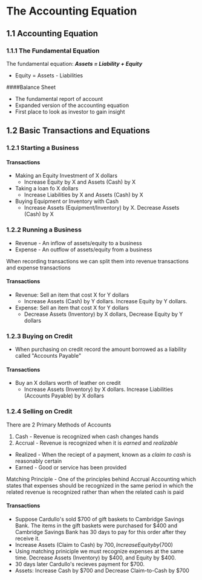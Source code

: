 # The Accounting Equation 

## 1.1 Accounting Equation 

### 1.1.1 The Fundamental Equation
The fundamental equation: **_Assets = Liability + Equity_** 

+ Equity = Assets - Liabilities


####Balance Sheet
+ The fundamental report of account
+ Expanded version of the accounting equation
+ First place to look as investor to gain insight

## 1.2 Basic Transactions and Equations

### 1.2.1 Starting a Business
#### Transactions
+ Making an Equity Investment of X dollars
    + Increase Equity by X and Assets (Cash) by X
+ Taking a loan fo X dollars
    + Increase Liabilities by X and Assets (Cash) by X
+ Buying Equipment or Inventory with Cash
    + Increase Assets (Equipment/Inventory) by X. Decrease Assets (Cash) by X
 
### 1.2.2 Running a Business
+ Revenue - An inflow of assets/equity to a business
+ Expense - An outflow of assets/equity from a business

When recording transactions we can split them into revenue transactions and expense transactions
#### Transactions
+ Revenue: Sell an item that cost X for Y dollars
    + Increase Assets (Cash) by Y dollars. Increase Equity by Y dollars.
+ Expense: Sell an item that cost X for Y dollars 
    + Decrease Assets (Inventory) by X dollars, Decrease Equity by Y dollars

### 1.2.3 Buying on Credit
+ When purchasing on credit record the amount borrowed as a liability called "Accounts Payable"

#### Transactions
+ Buy an X dollars worth of leather on credit
  + Increase Assets (Inventory) by X dollars. Increase Liabilities (Accounts Payable) by X dollars

### 1.2.4 Selling on Credit
There are 2 Primary Methods of Accounts

1. Cash - Revenue is recognized when cash changes hands
2. Accrual - Revenue is recognized when it is *earned* and *realizable*
 + Realized - When the reciept of a payment, known as a *claim to cash* is reasonably certain
 + Earned - Good or service has been provided

Matching Principle - One of the principles behind Accrual Accounting which states that expenses should be recognized in the same period in which the related revenue is recognized rather than when the related cash is paid
#### Transactions
+ Suppose Cardullo's sold $700 of gift baskets to Cambridge Savings Bank. The items in the gift baskets were purchased for $400 and Cambridge Savings Bank has 30 days to pay for this order after they receive it. 
 + Increase Assets (Claim to Cash) by $700, Increase Equity by ($700)
 + Using matching priniciple we must recognize expenses at the same time. Decrease Assets (Inventory) by $400, and Equity by $400.
+ 30 days later Cardullo's recieves payment for $700.
 + Assets: Increase Cash by $700 and Decrease Claim-to-Cash by $700
